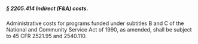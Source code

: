 ##### § 2205.414 Indirect (F&A) costs. #####

Administrative costs for programs funded under subtitles B and C of the National and Community Service Act of 1990, as amended, shall be subject to 45 CFR 2521.95 and 2540.110.